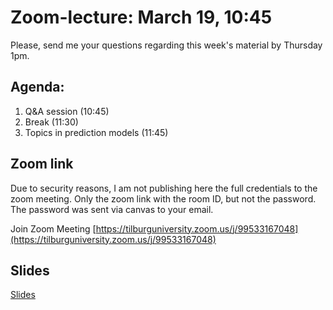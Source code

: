 # Zoom-lecture: March 19, 10:45

Please, send me your questions regarding this week's material by Thursday 1pm.

## Agenda:

1. Q&A session (10:45)
3. Break (11:30)
4. Topics in prediction models (11:45)

## Zoom link

Due to security reasons, I am not publishing here the full credentials to the zoom meeting. Only the zoom link with the room ID, but not the password. The password was sent via canvas to your email.

Join Zoom Meeting
[https://tilburguniversity.zoom.us/j/99533167048](https://tilburguniversity.zoom.us/j/99533167048)

## Slides

[Slides](https://www.dropbox.com/s/z2p0tzr76kux7x2/DSE_p2_zoom_week2.pdf?dl=0)

